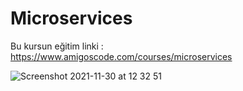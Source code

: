 # Microservices
Bu kursun eğitim linki :
https://www.amigoscode.com/courses/microservices

![Screenshot 2021-11-30 at 12 32 51](https://user-images.githubusercontent.com/40702606/144061535-7a42e85b-59d6-4f7f-9c35-18a48b49e6de.png)
